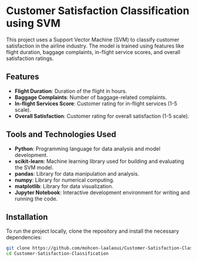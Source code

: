 # Customer Satisfaction Classification using SVM

This project uses a Support Vector Machine (SVM) to classify customer satisfaction in the airline industry. 
The model is trained using features like flight duration, baggage complaints, in-flight service scores, and overall satisfaction ratings.

## Features

- **Flight Duration**: Duration of the flight in hours.
- **Baggage Complaints**: Number of baggage-related complaints.
- **In-flight Services Score**: Customer rating for in-flight services (1-5 scale).
- **Overall Satisfaction**: Customer rating for overall satisfaction (1-5 scale).

## Tools and Technologies Used

- **Python**: Programming language for data analysis and model development.
- **scikit-learn**: Machine learning library used for building and evaluating the SVM model.
- **pandas**: Library for data manipulation and analysis.
- **numpy**: Library for numerical computing.
- **matplotlib**: Library for data visualization.
- **Jupyter Notebook**: Interactive development environment for writing and running the code.

## Installation

To run the project locally, clone the repository and install the necessary dependencies:

```bash
git clone https://github.com/mohcen-laalaoui/Customer-Satisfaction-Classification.git
cd Customer-Satisfaction-Classification
